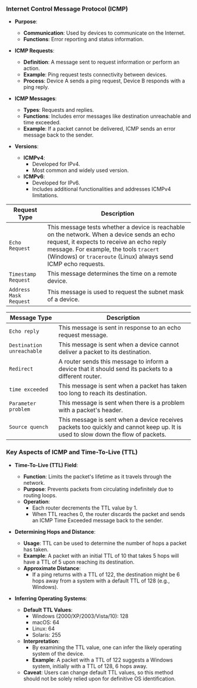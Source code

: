 
### Internet Control Message Protocol (ICMP)

- **Purpose**:
  - **Communication**: Used by devices to communicate on the Internet.
  - **Functions**: Error reporting and status information.

- **ICMP Requests**:
  - **Definition**: A message sent to request information or perform an action.
  - **Example**: Ping request tests connectivity between devices.
  - **Process**: Device A sends a ping request, Device B responds with a ping reply.

- **ICMP Messages**:
  - **Types**: Requests and replies.
  - **Functions**: Includes error messages like destination unreachable and time exceeded.
  - **Example**: If a packet cannot be delivered, ICMP sends an error message back to the sender.

- **Versions**:
  - **ICMPv4**: 
    - Developed for IPv4.
    - Most common and widely used version.
  - **ICMPv6**: 
    - Developed for IPv6.
    - Includes additional functionalities and addresses ICMPv4 limitations.

|**Request Type**|**Description**|
|---|---|
|`Echo Request`|This message tests whether a device is reachable on the network. When a device sends an echo request, it expects to receive an echo reply message. For example, the tools `tracert` (Windows) or `traceroute` (Linux) always send ICMP echo requests.|
|`Timestamp Request`|This message determines the time on a remote device.|
|`Address Mask Request`|This message is used to request the subnet mask of a device.|

|**Message Type**|**Description**|
|---|---|
|`Echo reply`|This message is sent in response to an echo request message.|
|`Destination unreachable`|This message is sent when a device cannot deliver a packet to its destination.|
|`Redirect`|A router sends this message to inform a device that it should send its packets to a different router.|
|`time exceeded`|This message is sent when a packet has taken too long to reach its destination.|
|`Parameter problem`|This message is sent when there is a problem with a packet's header.|
|`Source quench`|This message is sent when a device receives packets too quickly and cannot keep up. It is used to slow down the flow of packets.|

### Key Aspects of ICMP and Time-To-Live (TTL)

- **Time-To-Live (TTL) Field**:
  - **Function**: Limits the packet's lifetime as it travels through the network.
  - **Purpose**: Prevents packets from circulating indefinitely due to routing loops.
  - **Operation**: 
    - Each router decrements the TTL value by 1.
    - When TTL reaches 0, the router discards the packet and sends an ICMP Time Exceeded message back to the sender.

- **Determining Hops and Distance**:
  - **Usage**: TTL can be used to determine the number of hops a packet has taken.
  - **Example**: A packet with an initial TTL of 10 that takes 5 hops will have a TTL of 5 upon reaching its destination.
  - **Approximate Distance**: 
    - If a ping returns with a TTL of 122, the destination might be 6 hops away from a system with a default TTL of 128 (e.g., Windows).

- **Inferring Operating Systems**:
  - **Default TTL Values**:
    - Windows (2000/XP/2003/Vista/10): 128
    - macOS: 64
    - Linux: 64
    - Solaris: 255
  - **Interpretation**:
    - By examining the TTL value, one can infer the likely operating system of the device.
    - **Example**: A packet with a TTL of 122 suggests a Windows system, initially with a TTL of 128, 6 hops away.
  - **Caveat**: Users can change default TTL values, so this method should not be solely relied upon for definitive OS identification.